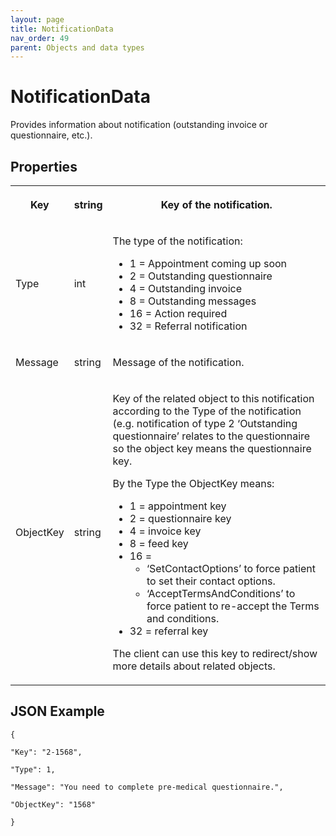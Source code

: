 ```yaml
---
layout: page
title: NotificationData
nav_order: 49
parent: Objects and data types
---
```


# NotificationDataProvides information about notification (outstanding invoice or questionnaire, etc.).## Properties<table><tbody><tr><th><p>Key</p></th><th><p>string</p></th><th><p>Key of the notification.</p></th></tr><tr><td><p>Type</p></td><td><p>int</p></td><td><p>The type of the notification:</p><ul><li>1 = Appointment coming up soon</li><li>2 = Outstanding questionnaire</li><li>4 = Outstanding invoice</li><li>8 = Outstanding messages</li><li>16 = Action required</li><li>32 = Referral notification</li></ul></td></tr><tr><td><p>Message</p></td><td><p>string</p></td><td><p>Message of the notification.</p></td></tr><tr><td><p>ObjectKey</p></td><td><p>string</p></td><td><p>Key of the related object to this notification according to the Type of the notification (e.g. notification of type 2 ‘Outstanding questionnaire’ relates to the questionnaire so the object key means the questionnaire key.</p><p>By the Type the ObjectKey means:</p><ul><li>1 = appointment key</li><li>2 = questionnaire key</li><li>4 = invoice key</li><li>8 = feed key</li><li>16 =<ul><li>‘SetContactOptions’ to force patient to set their contact options.</li><li>‘AcceptTermsAndConditions’ to force patient to re-accept the Terms and conditions.</li></ul></li><li>32 = referral key</li></ul><p>The client can use this key to redirect/show more details about related objects.</p></td></tr></tbody></table>## JSON Example```{"Key": "2-1568","Type": 1,"Message": "You need to complete pre-medical questionnaire.","ObjectKey": "1568"}```